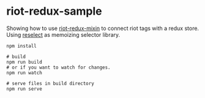 riot-redux-sample
=================

Showing how to use [riot-redux-mixin](https://github.com/ibloat/riot-redux-mixin) to connect riot tags with a redux store.
Using [reselect](https://github.com/rackt/reselect) as memoizing selector library.

```
npm install

# build
npm run build
# or if you want to watch for changes.
npm run watch

# serve files in build directory
npm run serve
```
